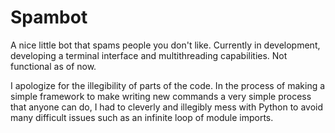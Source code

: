# Spambot
A nice little bot that spams people you don't like.
Currently in development, developing a terminal interface and multithreading capabilities.
Not functional as of now.

I apologize for the illegibility of parts of the code. In the process of making a simple framework
to make writing new commands a very simple process that anyone can do, I had to cleverly and illegibly mess
with Python to avoid many difficult issues such as an infinite loop of module imports.
